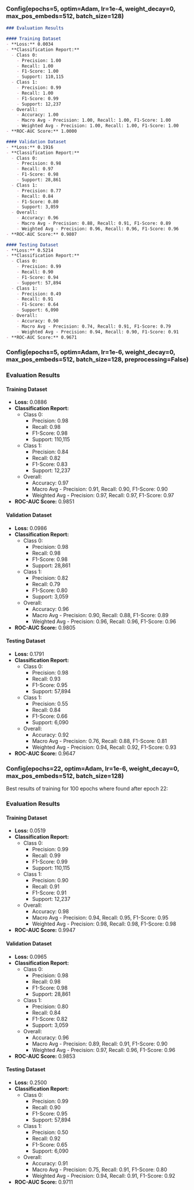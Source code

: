 ### Config(epochs=5, optim=Adam, lr=1e-4, weight_decay=0, max_pos_embeds=512, batch_size=128)

```markdown
### Evaluation Results

#### Training Dataset
- **Loss:** 0.0034
- **Classification Report:**
  - Class 0:
    - Precision: 1.00
    - Recall: 1.00
    - F1-Score: 1.00
    - Support: 110,115
  - Class 1:
    - Precision: 0.99
    - Recall: 1.00
    - F1-Score: 0.99
    - Support: 12,237
  - Overall:
    - Accuracy: 1.00
    - Macro Avg - Precision: 1.00, Recall: 1.00, F1-Score: 1.00
    - Weighted Avg - Precision: 1.00, Recall: 1.00, F1-Score: 1.00
- **ROC-AUC Score:** 1.0000

#### Validation Dataset
- **Loss:** 0.1916
- **Classification Report:**
  - Class 0:
    - Precision: 0.98
    - Recall: 0.97
    - F1-Score: 0.98
    - Support: 28,861
  - Class 1:
    - Precision: 0.77
    - Recall: 0.84
    - F1-Score: 0.80
    - Support: 3,059
  - Overall:
    - Accuracy: 0.96
    - Macro Avg - Precision: 0.88, Recall: 0.91, F1-Score: 0.89
    - Weighted Avg - Precision: 0.96, Recall: 0.96, F1-Score: 0.96
- **ROC-AUC Score:** 0.9807

#### Testing Dataset
- **Loss:** 0.5214
- **Classification Report:**
  - Class 0:
    - Precision: 0.99
    - Recall: 0.90
    - F1-Score: 0.94
    - Support: 57,894
  - Class 1:
    - Precision: 0.49
    - Recall: 0.91
    - F1-Score: 0.64
    - Support: 6,090
  - Overall:
    - Accuracy: 0.90
    - Macro Avg - Precision: 0.74, Recall: 0.91, F1-Score: 0.79
    - Weighted Avg - Precision: 0.94, Recall: 0.90, F1-Score: 0.91
- **ROC-AUC Score:** 0.9671

```

### Config(epochs=5, optim=Adam, lr=1e-6, weight_decay=0, max_pos_embeds=512, batch_size=128, preprocessing=False)
### Evaluation Results

#### Training Dataset
- **Loss:** 0.0886
- **Classification Report:**
  - Class 0:
    - Precision: 0.98
    - Recall: 0.98
    - F1-Score: 0.98
    - Support: 110,115
  - Class 1:
    - Precision: 0.84
    - Recall: 0.82
    - F1-Score: 0.83
    - Support: 12,237
  - Overall:
    - Accuracy: 0.97
    - Macro Avg - Precision: 0.91, Recall: 0.90, F1-Score: 0.90
    - Weighted Avg - Precision: 0.97, Recall: 0.97, F1-Score: 0.97
- **ROC-AUC Score:** 0.9851

#### Validation Dataset
- **Loss:** 0.0986
- **Classification Report:**
  - Class 0:
    - Precision: 0.98
    - Recall: 0.98
    - F1-Score: 0.98
    - Support: 28,861
  - Class 1:
    - Precision: 0.82
    - Recall: 0.79
    - F1-Score: 0.80
    - Support: 3,059
  - Overall:
    - Accuracy: 0.96
    - Macro Avg - Precision: 0.90, Recall: 0.88, F1-Score: 0.89
    - Weighted Avg - Precision: 0.96, Recall: 0.96, F1-Score: 0.96
- **ROC-AUC Score:** 0.9805

#### Testing Dataset
- **Loss:** 0.1791
- **Classification Report:**
  - Class 0:
    - Precision: 0.98
    - Recall: 0.93
    - F1-Score: 0.95
    - Support: 57,894
  - Class 1:
    - Precision: 0.55
    - Recall: 0.84
    - F1-Score: 0.66
    - Support: 6,090
  - Overall:
    - Accuracy: 0.92
    - Macro Avg - Precision: 0.76, Recall: 0.88, F1-Score: 0.81
    - Weighted Avg - Precision: 0.94, Recall: 0.92, F1-Score: 0.93
- **ROC-AUC Score:** 0.9647

### Config(epochs=22, optim=Adam, lr=1e-6, weight_decay=0, max_pos_embeds=512, batch_size=128)

Best results of training for 100 epochs where found after epoch 22:

### Evaluation Results

#### Training Dataset
- **Loss:** 0.0519
- **Classification Report:**
  - Class 0:
    - Precision: 0.99
    - Recall: 0.99
    - F1-Score: 0.99
    - Support: 110,115
  - Class 1:
    - Precision: 0.90
    - Recall: 0.91
    - F1-Score: 0.91
    - Support: 12,237
  - Overall:
    - Accuracy: 0.98
    - Macro Avg - Precision: 0.94, Recall: 0.95, F1-Score: 0.95
    - Weighted Avg - Precision: 0.98, Recall: 0.98, F1-Score: 0.98
- **ROC-AUC Score:** 0.9947

#### Validation Dataset
- **Loss:** 0.0965
- **Classification Report:**
  - Class 0:
    - Precision: 0.98
    - Recall: 0.98
    - F1-Score: 0.98
    - Support: 28,861
  - Class 1:
    - Precision: 0.80
    - Recall: 0.84
    - F1-Score: 0.82
    - Support: 3,059
  - Overall:
    - Accuracy: 0.96
    - Macro Avg - Precision: 0.89, Recall: 0.91, F1-Score: 0.90
    - Weighted Avg - Precision: 0.97, Recall: 0.96, F1-Score: 0.96
- **ROC-AUC Score:** 0.9853

#### Testing Dataset
- **Loss:** 0.2500
- **Classification Report:**
  - Class 0:
    - Precision: 0.99
    - Recall: 0.90
    - F1-Score: 0.95
    - Support: 57,894
  - Class 1:
    - Precision: 0.50
    - Recall: 0.92
    - F1-Score: 0.65
    - Support: 6,090
  - Overall:
    - Accuracy: 0.91
    - Macro Avg - Precision: 0.75, Recall: 0.91, F1-Score: 0.80
    - Weighted Avg - Precision: 0.94, Recall: 0.91, F1-Score: 0.92
- **ROC-AUC Score:** 0.9711
